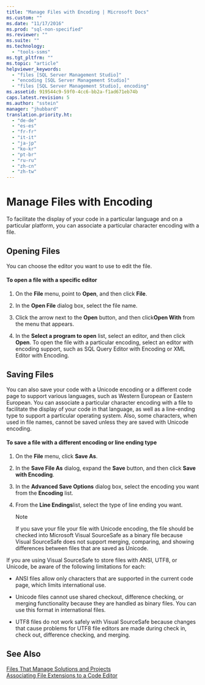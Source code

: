 ```yaml
---
title: "Manage Files with Encoding | Microsoft Docs"
ms.custom: ""
ms.date: "11/17/2016"
ms.prod: "sql-non-specified"
ms.reviewer: ""
ms.suite: ""
ms.technology: 
  - "tools-ssms"
ms.tgt_pltfrm: ""
ms.topic: "article"
helpviewer_keywords: 
  - "files [SQL Server Management Studio]"
  - "encoding [SQL Server Management Studio]"
  - "files [SQL Server Management Studio], encoding"
ms.assetid: 919544c9-59f0-4cc6-bb2a-f1ad671eb74b
caps.latest.revision: 5
ms.author: "sstein"
manager: "jhubbard"
translation.priority.ht: 
  - "de-de"
  - "es-es"
  - "fr-fr"
  - "it-it"
  - "ja-jp"
  - "ko-kr"
  - "pt-br"
  - "ru-ru"
  - "zh-cn"
  - "zh-tw"
---
```

# Manage Files with Encoding
To facilitate the display of your code in a particular language and on a particular platform, you can associate a particular character encoding with a file.  
  
## Opening Files  
You can choose the editor you want to use to edit the file.  
  
#### To open a file with a specific editor  
  
1.  On the **File** menu, point to **Open**, and then click **File**.  
  
2.  In the **Open File** dialog box, select the file name.  
  
3.  Click the arrow next to the **Open** button, and then click**Open With** from the menu that appears.  
  
4.  In the **Select a program to open** list, select an editor, and then click **Open**. To open the file with a particular encoding, select an editor with encoding support, such as SQL Query Editor with Encoding or XML Editor with Encoding.  
  
## Saving Files  
You can also save your code with a Unicode encoding or a different code page to support various languages, such as Western European or Eastern European. You can associate a particular character encoding with a file to facilitate the display of your code in that language, as well as a line-ending type to support a particular operating system. Also, some characters, when used in file names, cannot be saved unless they are saved with Unicode encoding.  
  
#### To save a file with a different encoding or line ending type  
  
1.  On the **File** menu, click **Save <filename> As**.  
  
2.  In the **Save File As** dialog, expand the **Save** button, and then click **Save with Encoding**.  
  
3.  In the **Advanced Save Options** dialog box, select the encoding you want from the **Encoding** list.  
  
4.  From the **Line Endings**list, select the type of line ending you want.  
  
    > [!NOTE]  
    > If you save your file your file with Unicode encoding, the file should be checked into Microsoft Visual SourceSafe as a binary file because Visual SourceSafe does not support merging, comparing, and showing differences between files that are saved as Unicode.  
  
If you are using Visual SourceSafe to store files with ANSI, UTF8, or Unicode, be aware of the following limitations for each:  
  
-   ANSI files allow only characters that are supported in the current code page, which limits international use.  
  
-   Unicode files cannot use shared checkout, difference checking, or merging functionality because they are handled as binary files. You can use this format in international files.  
  
-   UTF8 files do not work safely with Visual SourceSafe because changes that cause problems for UTF8 file editors are made during check in, check out, difference checking, and merging.  
  
## See Also  
[Files That Manage Solutions and Projects](../ssms/files-that-manage-solutions-and-projects.md)  
[Associating File Extensions to a Code Editor](http://msdn.microsoft.com/en-us/193630f4-93de-4950-8f36-68702531f925)  
  
